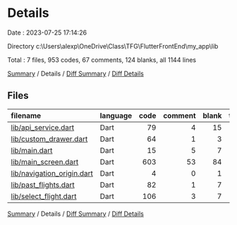 # Details

Date : 2023-07-25 17:14:26

Directory c:\\Users\\alexp\\OneDrive\\Class\\TFG\\FlutterFrontEnd\\my_app\\lib

Total : 7 files,  953 codes, 67 comments, 124 blanks, all 1144 lines

[Summary](results.md) / Details / [Diff Summary](diff.md) / [Diff Details](diff-details.md)

## Files
| filename | language | code | comment | blank | total |
| :--- | :--- | ---: | ---: | ---: | ---: |
| [lib/api_service.dart](/lib/api_service.dart) | Dart | 79 | 4 | 15 | 98 |
| [lib/custom_drawer.dart](/lib/custom_drawer.dart) | Dart | 64 | 1 | 3 | 68 |
| [lib/main.dart](/lib/main.dart) | Dart | 15 | 5 | 7 | 27 |
| [lib/main_screen.dart](/lib/main_screen.dart) | Dart | 603 | 53 | 84 | 740 |
| [lib/navigation_origin.dart](/lib/navigation_origin.dart) | Dart | 4 | 0 | 1 | 5 |
| [lib/past_flights.dart](/lib/past_flights.dart) | Dart | 82 | 1 | 7 | 90 |
| [lib/select_flight.dart](/lib/select_flight.dart) | Dart | 106 | 3 | 7 | 116 |

[Summary](results.md) / Details / [Diff Summary](diff.md) / [Diff Details](diff-details.md)